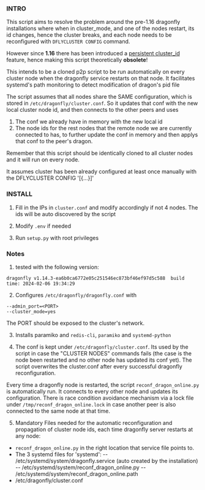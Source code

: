 ### INTRO ###

This script aims to resolve the problem around the pre-1.16 dragonfly installations
where when in cluster_mode, and one of the nodes restart, its id changes, hence
the cluster breaks, and each node needs to be reconfigured with `DFLYCLUSTER CONFIG` command.

However since **1.16** there has been introduced a 
[persistent cluster_id](https://github.com/dragonflydb/dragonfly/pull/2695)
feature, hence making this script theoretically **obsolete**! 

This intends to be a cloned p2p script to be run automatically on every 
cluster node when the dragonfly service restarts on that node. It facilitates
systemd's path monitoring to detect modification of dragon's pid file

The script assumes that all nodes share the SAME configuration, which is
stored in `/etc/dragonfly/cluster.conf`. So it updates that conf with the new local
cluster node id, and then connects to the other peers and uses
1. The conf we already have in memory with the new local id
2. The node ids for the rest nodes that the remote node we are
currently connected to has, to further update the conf in memory
and then applys that conf to the peer's dragon.

Remember that this script should be identically cloned to all cluster nodes
and it will run on every node.

It assumes cluster has been already configured at least once manually with the
DFLYCLUSTER CONFIG '[{...}]'


### INSTALL ###

1. Fill in the IPs in `cluster.conf` and modify accordingly if not 4 nodes.
The ids will be auto discovered by the script 

2. Modify `.env` if needed

3. Run `setup.py` with root privileges


### Notes ###

1. tested with the following version: 

`dragonfly v1.14.3-ea6b0ca6772e05c251546ec873bf46ef97d5c588 
build time: 2024-02-06 19:34:29`


2. Configures `/etc/dragonfly/dragonfly.conf` with
```
--admin_port=<PORT>
--cluster_mode=yes
```

The PORT should be exposed to the cluster's network.


3. Installs paramiko and `redis-cli`, `paramiko` and `systemd-python`

4. The conf is kept under `/etc/dragonfly/cluster.conf`. Its used by the script in case the 
"CLUSTER NODES" commands fails (the case is the node been restarted and no other node has updated 
its conf yet). The script overwrites the cluster.conf after every successful dragonfly reconfiguration.

Every time a dragonfly node is restarted, the script `reconf_dragon_online.py` is automatically run. 
It connects to every other node and updates its configuration. There is race condition avoidance 
mechanism via a lock file under `/tmp/reconf_dragon_online.lock` in case another peer is also
connected to the same node at that time.


5. Mandatory Files needed for the automatic reconfiguration and propagation of cluster node ids, 
each time dragonfly server restarts at any node:

- `reconf_dragon_online.py` in the right location that service file points to.
- The 3 systemd files for 'systemd':
-- /etc/systemd/system/dragonfly.service   (auto created by the installation)
-- /etc/systemd/system/reconf_dragon_online.py
-- /etc/systemd/system/reconf_dragon_online.path
- /etc/dragonfly/cluster.conf
